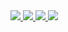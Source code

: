 <a href="https://github.com/vsupruniuk/github-stats#gh-dark-mode-only">
<img src="https://github.com/vsupruniuk/github-stats/blob/master/generated/overview.svg#gh-dark-mode-only" />
<img src="https://github.com/vsupruniuk/github-stats/blob/master/generated/languages.svg#gh-dark-mode-only" />
</a>
<a href="https://github.com/vsupruniuk/github-stats#gh-light-mode-only">
<img src="https://github.com/vsupruniuk/github-stats/blob/master/generated/overview.svg#gh-dark-mode-only#gh-light-mode-only" />
<img src="https://github.com/vsupruniuk/github-stats/blob/master/generated/languages.svg#gh-dark-mode-only#gh-light-mode-only" />
</a>
